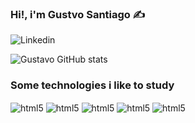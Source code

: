 ### Hi!, i'm Gustvo Santiago ✍️

![Linkedin](https://img.shields.io/badge/LinkedIn-0077B5?style=for-the-badge&logo=linkedin&logoColor=white)

![Gustavo GitHub stats](https://github-readme-stats.vercel.app/api?username=gustavo&show_icons=true&theme=transparent)


### Some technologies i like to study
<div>
<img align = "center" src ="https://img.shields.io/badge/.NET-5C2D91?style=for-the-badge&logo=.net&logoColor=white" alt = "html5">
<img align = "center" src ="https://img.shields.io/badge/C%23-239120?style=for-the-badge&logo=c-sharp&logoColor=white" alt = "html5">
<img align = "center" src ="https://img.shields.io/badge/Git-E34F26?style=for-the-badge&logo=git&logoColor=white" alt = "html5">
<img align = "center" src ="https://img.shields.io/badge/MariaDB-01529E?style=for-the-badge&logo=mariadb&logoColor=white" alt = "html5">
<img align = "center" src ="https://img.shields.io/badge/MySQL-00000F?style=for-the-badge&logo=mysql&logoColor=white" alt = "html5"> 
</div>


	
 
 
